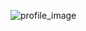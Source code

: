 ![profile_image](https://avatars.githubusercontent.com/u/74313970?s=400&u=83f001f60f7ae69037004a14db95461d3d008561&v=4&_sm_au_=isVjV77PrrpqpJ7qcVpp7K00G6q12)
